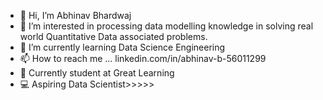 - 👋 Hi, I’m Abhinav Bhardwaj
- 👀 I’m interested in processing data modelling knowledge in solving real world Quantitative Data associated problems.
- 🌱 I’m currently learning  Data Science Engineering
- 📫 How to reach me ...  linkedin.com/in/abhinav-b-56011299
- 📗 Currently student at Great Learning 
- 💻  Aspiring Data Scientist>>>>>



